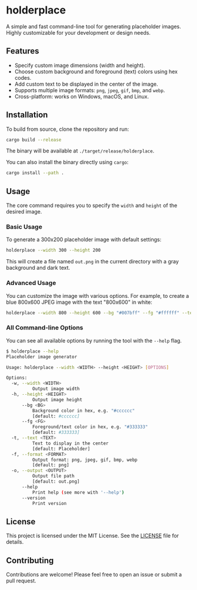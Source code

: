# holderplace

A simple and fast command-line tool for generating placeholder images. Highly customizable for your development or design needs.

## Features

*   Specify custom image dimensions (width and height).
*   Choose custom background and foreground (text) colors using hex codes.
*   Add custom text to be displayed in the center of the image.
*   Supports multiple image formats: `png`, `jpeg`, `gif`, `bmp`, and `webp`.
*   Cross-platform: works on Windows, macOS, and Linux.

## Installation

To build from source, clone the repository and run:

```sh
cargo build --release
```

The binary will be available at `./target/release/holderplace`.

You can also install the binary directly using `cargo`:

```sh
cargo install --path .
```

## Usage

The core command requires you to specify the `width` and `height` of the desired image.

### Basic Usage

To generate a 300x200 placeholder image with default settings:

```sh
holderplace --width 300 --height 200
```

This will create a file named `out.png` in the current directory with a gray background and dark text.

### Advanced Usage

You can customize the image with various options. For example, to create a blue 800x600 JPEG image with the text "800x600" in white:

```sh
holderplace --width 800 --height 600 --bg "#007bff" --fg "#ffffff" --text "800x600" --output "my-placeholder.jpeg" --format "jpeg"
```

### All Command-line Options

You can see all available options by running the tool with the `--help` flag.

```sh
$ holderplace --help
Placeholder image generator

Usage: holderplace --width <WIDTH> --height <HEIGHT> [OPTIONS]

Options:
  -w, --width <WIDTH>
          Output image width
  -h, --height <HEIGHT>
          Output image height
      --bg <BG>
          Background color in hex, e.g. "#cccccc"
          [default: #cccccc]
      --fg <FG>
          Foreground/text color in hex, e.g. "#333333"
          [default: #333333]
  -t, --text <TEXT>
          Text to display in the center
          [default: Placeholder]
  -f, --format <FORMAT>
          Output format: png, jpeg, gif, bmp, webp
          [default: png]
  -o, --output <OUTPUT>
          Output file path
          [default: out.png]
      --help
          Print help (see more with '--help')
      --version
          Print version
```

## License

This project is licensed under the MIT License. See the [LICENSE](LICENSE) file for details.

## Contributing

Contributions are welcome! Please feel free to open an issue or submit a pull request.
